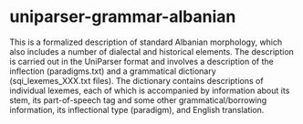 uniparser-grammar-albanian
==========================

This is a formalized description of standard Albanian morphology, which also includes a number of dialectal and historical elements. The description is carried out in the UniParser format and involves a description of the inflection (paradigms.txt) and a grammatical dictionary (sqi_lexemes_XXX.txt files). The dictionary contains descriptions of individual lexemes, each of which is accompanied by information about its stem, its part-of-speech tag and some other grammatical/borrowing information, its inflectional type (paradigm), and English translation.

